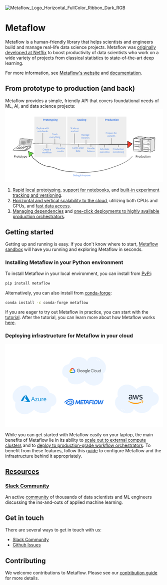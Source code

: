 ![Metaflow_Logo_Horizontal_FullColor_Ribbon_Dark_RGB](https://user-images.githubusercontent.com/763451/89453116-96a57e00-d713-11ea-9fa6-82b29d4d6eff.png)

# Metaflow

Metaflow is a human-friendly library that helps scientists and engineers build and manage real-life data science projects. Metaflow was [originally developed at Netflix](https://netflixtechblog.com/open-sourcing-metaflow-a-human-centric-framework-for-data-science-fa72e04a5d9) to boost productivity of data scientists who work on a wide variety of projects from classical statistics to state-of-the-art deep learning.

For more information, see [Metaflow's website](https://metaflow.org) and [documentation](https://docs.metaflow.org).

## From prototype to production (and back)

Metaflow provides a simple, friendly API that covers foundational needs of ML, AI, and data science projects:
<img src="./docs/prototype-to-prod.png" width="800px">

1. [Rapid local prototyping](https://docs.metaflow.org/metaflow/basics), [support for notebooks](https://docs.metaflow.org/metaflow/visualizing-results), and [built-in experiment tracking and versioning](https://docs.metaflow.org/metaflow/client).
2. [Horizontal and vertical scalability to the cloud](https://docs.metaflow.org/scaling/remote-tasks/introduction), utilizing both CPUs and GPUs, and [fast data access](https://docs.metaflow.org/scaling/data).
3. [Managing dependencies](https://docs.metaflow.org/scaling/dependencies) and [one-click deployments to highly available production orchestrators](https://docs.metaflow.org/production/introduction).


## Getting started

Getting up and running is easy. If you don't know where to start, [Metaflow sandbox](https://outerbounds.com/sandbox) will have you running and exploring Metaflow in seconds.

### Installing Metaflow in your Python environment

To install Metaflow in your local environment, you can install from [PyPi](https://pypi.org/project/metaflow/):

```sh
pip install metaflow
```
Alternatively, you can also install from [conda-forge](https://anaconda.org/conda-forge/metaflow):

```sh
conda install -c conda-forge metaflow
```
If you are eager to try out Metaflow in practice, you can start with the [tutorial](https://docs.metaflow.org/getting-started/tutorials). After the tutorial, you can learn more about how Metaflow works [here](https://docs.metaflow.org/metaflow/basics).

### Deploying infrastructure for Metaflow in your cloud
<img src="./docs/multicloud.png" width="800px">

While you can get started with Metaflow easily on your laptop, the main benefits of Metaflow lie in its ability to [scale out to external compute clusters](https://docs.metaflow.org/scaling/remote-tasks/introduction) 
and to [deploy to production-grade workflow orchestrators](https://docs.metaflow.org/production/introduction). To benefit from these features, follow this [guide](https://outerbounds.com/engineering/welcome/) to 
configure Metaflow and the infrastructure behind it appropriately.

## [Resources](https://docs.metaflow.org/introduction/metaflow-resources)

### [Slack Community](http://slack.outerbounds.co/)
An active [community](http://slack.outerbounds.co/) of thousands of data scientists and ML engineers discussing the ins-and-outs of applied machine learning.

## Get in touch
There are several ways to get in touch with us:
- [Slack Community](http://slack.outerbounds.co/)
- [Github Issues](https://github.com/Netflix/metaflow/issues)

## Contributing
We welcome contributions to Metaflow. Please see our [contribution guide](https://docs.metaflow.org/introduction/contributing-to-metaflow) for more details.

